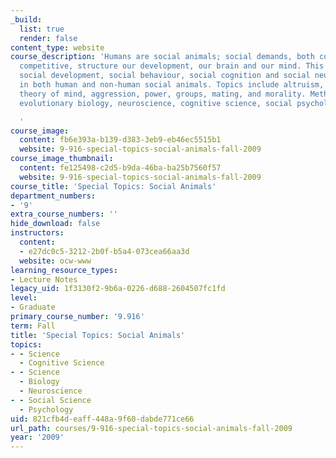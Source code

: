 ```yaml
---
_build:
  list: true
  render: false
content_type: website
course_description: 'Humans are social animals; social demands, both cooperative and
  competitive, structure our development, our brain and our mind. This course covers
  social development, social behaviour, social cognition and social neuroscience,
  in both human and non-human social animals. Topics include altruism, empathy, communication,
  theory of mind, aggression, power, groups, mating, and morality. Methods include
  evolutionary biology, neuroscience, cognitive science, social psychology and anthropology.

  '
course_image:
  content: fb6e393a-b139-d383-3eb9-eb46ec5515b1
  website: 9-916-special-topics-social-animals-fall-2009
course_image_thumbnail:
  content: fe125498-c2d5-b9da-46ba-ba25b7560f57
  website: 9-916-special-topics-social-animals-fall-2009
course_title: 'Special Topics: Social Animals'
department_numbers:
- '9'
extra_course_numbers: ''
hide_download: false
instructors:
  content:
  - e27dc0c5-3212-2b0f-b5a4-073cea66aa3d
  website: ocw-www
learning_resource_types:
- Lecture Notes
legacy_uid: 1f3130f2-9b6a-0226-d688-2604507fc1fd
level:
- Graduate
primary_course_number: '9.916'
term: Fall
title: 'Special Topics: Social Animals'
topics:
- - Science
  - Cognitive Science
- - Science
  - Biology
  - Neuroscience
- - Social Science
  - Psychology
uid: 821cfb4d-eaff-448a-9f60-dabde771ce66
url_path: courses/9-916-special-topics-social-animals-fall-2009
year: '2009'
---
```

